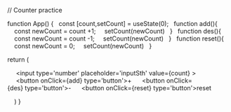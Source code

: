 // Counter practice

function App() {
  const [count,setCount] = useState(0);
  function add(){
    const newCount = count +1;
    setCount(newCount)
  }
  function des(){
    const newCount = count -1;
    setCount(newCount)
  }
  function reset(){
    const newCount = 0;
    setCount(newCount)
  }

return (
   <div>
     <input type='number' placeholder='inputSth' value={count} ></input>
     <button onClick={add} type='button'>+</button>
     <button onClick={des} type='button'>-</button>
     <button onClick={reset} type='button'>reset</button>

</div> 
  )
}
